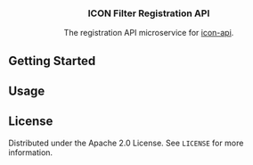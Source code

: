 <p align="center">
  <h3 align="center">ICON Filter Registration API</h3>

  <p align="center">
    The registration API microservice for <a href="https://github.com/geometry-labs/icon-api">icon-api</a>.
    <br />
</p>

## Getting Started


## Usage


## License

Distributed under the Apache 2.0 License. See `LICENSE` for more information.
